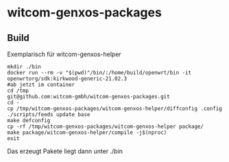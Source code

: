 # witcom-genxos-packages

## Build

Exemplarisch für witcom-genxos-helper 

```
mkdir ./bin
docker run --rm -v "$(pwd)"/bin/:/home/build/openwrt/bin -it openwrtorg/sdk:kirkwood-generic-21.02.3
#ab jetzt im container
cd /tmp
git@github.com:witcom-gmbh/witcom-genxos-packages.git
cd -
cp /tmp/witcom-genxos-packages/witcom-genxos-helper/diffconfig .config
./scripts/feeds update base
make defconfig
cp -rf /tmp/witcom-genxos-packages/witcom-genxos-helper package/
make package/witcom-genxos-helper/compile -j$(nproc)
exit
```

Das erzeugt Pakete liegt dann unter ./bin
